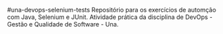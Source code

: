 #una-devops-selenium-tests
Repositório para os exercícios de automção com Java, Selenium e JUnit.
Atividade prática da disciplina de DevOps - Gestão e Qualidade de Software - Una.
